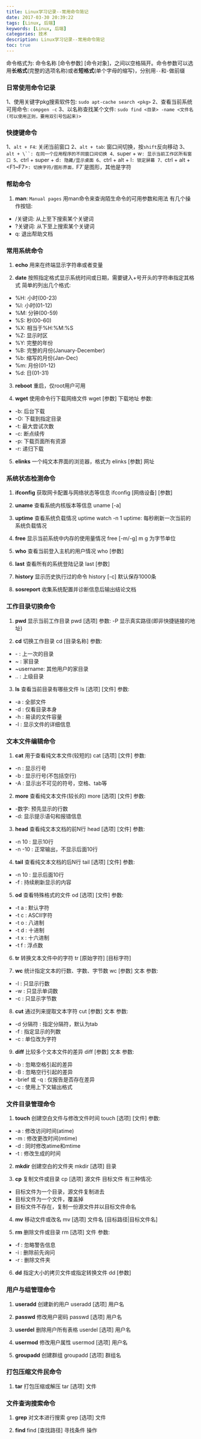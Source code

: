 ```yaml
---
title: Linux学习记录--常用命令简记
date: 2017-03-30 20:39:22
tags: [Linux, 后端]
keywords: [Linux, 后端]
categories: 技术
description: Linux学习记录--常用命令简记
toc: true
---
```


命令格式为: 命令名称 [命令参数] [命令对象]，之间以空格隔开。命令参数可以选用**长格式**(完整的选项名称)或者**短格式**(单个字母的缩写)，分别用`--`和`-`做前缀

### 日常使用命令记录
1、使用关键字pkg搜索软件包: `sudo apt-cache search <pkg>`
2、查看当前系统可用命令: `compgen -c`
3、以名称查找某个文件: `sudo find <目录> -name <文件名(可以使用正则，要用双引号包起来)>`

### 快捷键命令
1、`alt + F4`: 关闭当前窗口
2、`alt + tab`: 窗口间切换，按`shift`反向移动
3、`alt + \``: 在同一个应用程序的不同窗口间切换
4、`super + w`: 显示当前工作区所有窗口
5、`ctrl + super + d`: 隐藏/显示桌面
6、`ctrl + alt + l`: 锁定屏幕
7、`ctrl + alt + <F1~F7>`: 切换字符/图形界面，`F7`是图形，其他是字符


### 帮助命令
1. **man**: `Manual pages`
用man命令来查询陌生命令的可用参数和用法
有几个操作按钮:
  * /关键词: 从上至下搜索某个关键词
  * ?关键词: 从下至上搜索某个关键词
  * q: 退出帮助文档

### 常用系统命令
1. **echo**
用来在终端显示字符串或者变量

2. **date**
按照指定格式显示系统时间或日期，需要键入+号开头的字符串指定其格式
简单的列出几个格式:
  * %H: 小时(00-23)
  * %l: 小时(01-12)
  * %M: 分钟(00-59)
  * %S: 秒(00-60)
  * %X: 相当于%H:%M:%S
  * %Z: 显示时区
  * %Y: 完整的年份
  * %B: 完整的月份(January-December)
  * %b: 缩写的月份(Jan-Dec)
  * %m: 月份(01-12)
  * %d: 日(01-31)

3. **reboot**
重启，仅root用户可用

4. **wget**
使用命令行下载网络文件
wget [参数] 下载地址
参数:
  * -b: 后台下载
  * -O: 下载到指定目录
  * -t: 最大尝试次数
  * -c: 断点续传
  * -p: 下载页面所有资源
  * -r: 递归下载

5. **elinks**
一个纯文本界面的浏览器，格式为
elinks [参数] 网址

### 系统状态检测命令
1. **ifconfig**
获取网卡配置与网络状态等信息
ifconfig [网络设备] [参数]

2. **uname**
查看系统内核版本等信息
uname [-a]

3. **uptime**
查看系统负载情况
uptime
watch -n 1 uptime: 每秒刷新一次当前的系统负载情况

4. **free**
显示当前系统中内存的使用量情况
free [-m/-g] m g 为字节单位

5. **who**
查看当前登入主机的用户情况
who [参数]

6. **last**
查看所有的系统登陆记录
last [参数]

7. **history**
显示历史执行过的命令
history [-c] 默认保存1000条

8. **sosreport**
收集系统配置并诊断信息后输出结论文档

### 工作目录切换命令
1. **pwd**
显示当前工作目录
pwd [选项]
参数: -P 显示真实路径(即非快捷链接的地址)

2. **cd**
切换工作目录
cd [目录名称]
参数:
  * \- : 上一次的目录
  * ~ : 家目录
  * ~username: 其他用户的家目录
  * .. : 上级目录

3. **ls**
查看当前目录有哪些文件
ls [选项] [文件]
参数:
  * -a : 全部文件
  * -d : 仅看目录本身
  * -h : 易读的文件容量
  * -l : 显示文件的详细信息

### 文本文件编辑命令

1. **cat**
用于查看纯文本文件(较短的)
cat [选项] [文件]
参数:
  * -n : 显示行号
  * -b : 显示行号(不包括空行)
  * -A : 显示出不可见的符号，空格、tab等

2. **more**
查看纯文本文件(较长的)
more [选项] [文件]
参数:
  * -数字: 预先显示的行数
  * -d: 显示提示语句和报错信息

3. **head**
查看纯文本文档的前N行
head [选项] [文件]
参数:
  * -n 10 : 显示10行
  * -n -10 : 正常输出，不显示后面10行

4. **tail**
查看纯文本文档的后N行
tail [选项] [文件]
参数:
  * -n 10 : 显示后面10行
  * -f : 持续刷新显示的内容

5. **od**
查看特殊格式的文件
od [选项] [文件]
参数:
 * -t a : 默认字符
 * -t c : ASCII字符
 * -t o : 八进制
 * -t d : 十进制
 * -t x : 十六进制
 * -t f : 浮点数

6. **tr**
转换文本文件中的字符
tr [原始字符] [目标字符]

7. **wc**
统计指定文本的行数、字数、字节数
wc [参数] 文本
参数:
  * -l : 只显示行数
  * -w : 只显示单词数
  * -c : 只显示字节数

8. **cut**
通过列来提取文本字符
cut [参数] 文本
参数:
  * -d 分隔符 : 指定分隔符，默认为tab
  * -f : 指定显示的列数
  * -c : 单位改为字符

9. **diff**
比较多个文本文件的差异
diff [参数] 文本
参数:
  * -b : 忽略空格引起的差异
  * -B : 忽略空行引起的差异
  * -brief 或 -q : 仅报告是否存在差异
  * -c : 使用上下文输出格式

### 文件目录管理命令

1. **touch**
创建空白文件与修改文件时间
touch [选项] [文件]
参数:
  * -a : 修改访问时间(atime)
  * -m : 修改更改时间(mtime)
  * -d : 同时修改atime和mtime
  * -t : 修改生成的时间

2. **mkdir**
创建空白的文件夹
mkdir [选项] 目录

3. **cp**
复制文件或目录
cp [选项] 源文件 目标文件
有三种情况:
  * 目标文件为一个目录，源文件复制进去
  * 目标文件为一个文件，覆盖掉
  * 目标文件不存在，复制一份源文件并以目标文件命名

4. **mv**
移动文件或改名
mv [选项] 文件名 [目标路径|目标文件名]

5. **rm**
删除文件或目录
rm [选项] 文件
参数:
  * -f : 忽略警告信息
  * -i : 删除前先询问
  * -r : 删除文件夹

6. **dd**
指定大小的拷贝文件或指定转换文件
dd [参数]

### 用户与组管理命令

1. **useradd**
创建新的用户
useradd [选项] 用户名

2. **passwd**
修改用户密码
passwd [选项] 用户名

3. **userdel**
删除用户所有表格
userdel [选项] 用户名

4. **usermod**
修改用户属性
usermod [选项] 用户名

5. **groupadd**
创建群组
groupadd [选项] 群组名

### 打包压缩文件民命令

1. **tar**
打包压缩或解压
tar [选项] 文件

### 文件查询搜索命令

1. **grep**
对文本进行搜索
grep [选项] 文件

2. **find**
find [查找路径] 寻找条件 操作
